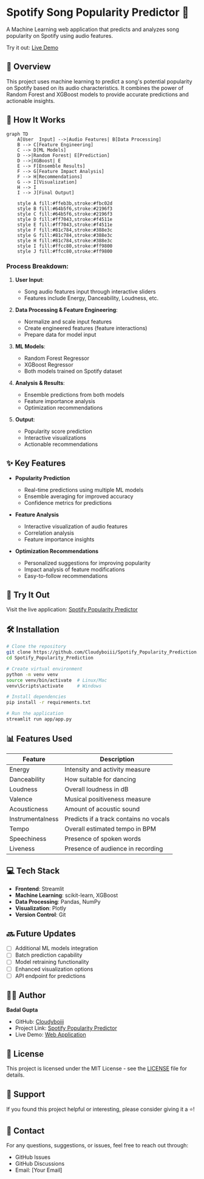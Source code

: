 # Spotify Song Popularity Predictor 🎵

A Machine Learning web application that predicts and analyzes song popularity on Spotify using audio features.

Try it out: [Live Demo](https://spotifypopularityprediction-s9jzck5sppfkddyg4vkvhh.streamlit.app/)


## 🎯 Overview

This project uses machine learning to predict a song's potential popularity on Spotify based on its audio characteristics. It combines the power of Random Forest and XGBoost models to provide accurate predictions and actionable insights.

## 🔄 How It Works

```mermaid
graph TD
    A[User  Input] -->|Audio Features| B[Data Processing]
    B --> C[Feature Engineering]
    C --> D[ML Models]
    D -->|Random Forest| E[Prediction]
    D -->|XGBoost| E
    E --> F[Ensemble Results]
    F --> G[Feature Impact Analysis]
    F --> H[Recommendations]
    G --> I[Visualization]
    H --> I
    I --> J[Final Output]
    
    style A fill:#ffeb3b,stroke:#fbc02d
    style B fill:#64b5f6,stroke:#2196f3
    style C fill:#64b5f6,stroke:#2196f3
    style D fill:#ff7043,stroke:#f4511e
    style E fill:#ff7043,stroke:#f4511e
    style F fill:#81c784,stroke:#388e3c
    style G fill:#81c784,stroke:#388e3c
    style H fill:#81c784,stroke:#388e3c
    style I fill:#ffcc80,stroke:#ff9800
    style J fill:#ffcc80,stroke:#ff9800
```

### Process Breakdown:

1. **User Input**: 
   - Song audio features input through interactive sliders
   - Features include Energy, Danceability, Loudness, etc.

2. **Data Processing & Feature Engineering**:
   - Normalize and scale input features
   - Create engineered features (feature interactions)
   - Prepare data for model input

3. **ML Models**:
   - Random Forest Regressor
   - XGBoost Regressor
   - Both models trained on Spotify dataset

4. **Analysis & Results**:
   - Ensemble predictions from both models
   - Feature importance analysis
   - Optimization recommendations

5. **Output**:
   - Popularity score prediction
   - Interactive visualizations
   - Actionable recommendations

## ✨ Key Features

- **Popularity Prediction**
  - Real-time predictions using multiple ML models
  - Ensemble averaging for improved accuracy
  - Confidence metrics for predictions

- **Feature Analysis**
  - Interactive visualization of audio features
  - Correlation analysis
  - Feature importance insights

- **Optimization Recommendations**
  - Personalized suggestions for improving popularity
  - Impact analysis of feature modifications
  - Easy-to-follow recommendations

## 🚀 Try It Out

Visit the live application: [Spotify Popularity Predictor](https://spotifypopularityprediction-s9jzck5sppfkddyg4vkvhh.streamlit.app/)

## 🛠️ Installation

```bash
# Clone the repository
git clone https://github.com/Cloudyboiii/Spotify_Popularity_Prediction.git
cd Spotify_Popularity_Prediction

# Create virtual environment
python -m venv venv
source venv/bin/activate  # Linux/Mac
venv\Scripts\activate     # Windows

# Install dependencies
pip install -r requirements.txt

# Run the application
streamlit run app/app.py
```

## 📊 Features Used

| Feature | Description |
|---------|-------------|
| Energy | Intensity and activity measure |
| Danceability | How suitable for dancing |
| Loudness | Overall loudness in dB |
| Valence | Musical positiveness measure |
| Acousticness | Amount of acoustic sound |
| Instrumentalness | Predicts if a track contains no vocals |
| Tempo | Overall estimated tempo in BPM |
| Speechiness | Presence of spoken words |
| Liveness | Presence of audience in recording |

## 💻 Tech Stack

- **Frontend**: Streamlit
- **Machine Learning**: scikit-learn, XGBoost
- **Data Processing**: Pandas, NumPy
- **Visualization**: Plotly
- **Version Control**: Git

## 🔜 Future Updates

- [ ] Additional ML models integration
- [ ] Batch prediction capability
- [ ] Model retraining functionality
- [ ] Enhanced visualization options
- [ ] API endpoint for predictions

## 👨‍💻 Author

**Badal Gupta**
- GitHub: [Cloudyboiii](https://github.com/Cloudyboiii)
- Project Link: [Spotify Popularity Predictor](https://github.com/Cloudyboiii/Spotify_Popularity_Prediction.git)
- Live Demo: [Web Application](https://spotifypopularityprediction-s9jzck5sppfkddyg4vkvhh.streamlit.app/)

## 📄 License

This project is licensed under the MIT License - see the [LICENSE](LICENSE) file for details.

## 🌟 Support

If you found this project helpful or interesting, please consider giving it a ⭐!

## 📧 Contact

For any questions, suggestions, or issues, feel free to reach out through:
- GitHub Issues
- GitHub Discussions
- Email: [Your Email]

